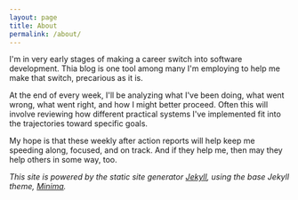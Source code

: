 ```yaml
---
layout: page
title: About
permalink: /about/
---
```


I'm in very early stages of making a career switch into software development. Thia blog is one tool among many I'm employing to help me make that switch, precarious as it is.

At the end of every week, I'll be analyzing what I've been doing, what went wrong, what went right, and how I might better proceed. Often this will involve reviewing how different practical systems I've implemented fit into the trajectories toward specific goals.

My hope is that these weekly after action reports will help keep me speeding along, focused, and on track. And if they help me, then may they help others in some way, too.     

*This site is powered by the static site generator [Jekyll](https://jekyllrb.com/), using the base Jekyll theme, [Minima](https://github.com/jekyll/minima).*
